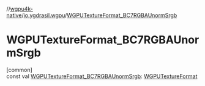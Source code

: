 //[wgpu4k-native](../../index.md)/[io.ygdrasil.wgpu](index.md)/[WGPUTextureFormat_BC7RGBAUnormSrgb](-w-g-p-u-texture-format_-b-c7-r-g-b-a-unorm-srgb.md)

# WGPUTextureFormat_BC7RGBAUnormSrgb

[common]\
const val [WGPUTextureFormat_BC7RGBAUnormSrgb](-w-g-p-u-texture-format_-b-c7-r-g-b-a-unorm-srgb.md): [WGPUTextureFormat](-w-g-p-u-texture-format/index.md)